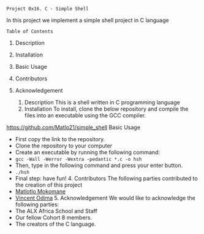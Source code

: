 	Project 0x16. C - Simple Shell
 
In this project we implement a simple shell project in C language

	Table of Contents
1. Description
2. Installation
3. Basic Usage
4. Contributors
5. Acknowledgement

	1. Description
This is a shell written in C programming language
	2. Installation
To install, clone the below repository and compile the files into an executable using the GCC compiler.

https://github.com/Matlo21/simple_shell
	Basic Usage
- First copy the link to the repository.
- Clone the repository to your computer
- Create an executable by running the following command:
- `gcc -Wall -Werror -Wextra -pedantic *.c -o hsh`
- Then, type in the following command and press your enter button.
- `./hsh`
- Final step: have fun!
	4. Contributors
The following parties contributed to the creation of this project
- [Matlotlo Mokomane](https://github.com/Matlo21)
- [Vincent Odima](https://github.com/Odima-dev)
	5. Acknowledgement
We would like to acknowledge the following parties:
- The ALX Africa School and Staff
- Our fellow Cohort 8 members.
- The creators of the C language.
